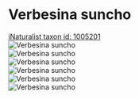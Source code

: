 
Verbesina suncho
================
  
[iNaturalist taxon id: 1005201](https://www.inaturalist.org/taxa/1005201)  
![Verbesina suncho](https://inaturalist-open-data.s3.amazonaws.com/photos/59646522/medium.jpeg)  
![Verbesina suncho](https://inaturalist-open-data.s3.amazonaws.com/photos/59646873/medium.jpeg)  
![Verbesina suncho](https://inaturalist-open-data.s3.amazonaws.com/photos/59646874/medium.jpeg)  
![Verbesina suncho](https://inaturalist-open-data.s3.amazonaws.com/photos/59646877/medium.jpeg)  
![Verbesina suncho](https://inaturalist-open-data.s3.amazonaws.com/photos/59646878/medium.jpeg)  
![Verbesina suncho](https://inaturalist-open-data.s3.amazonaws.com/photos/59646879/medium.jpeg)